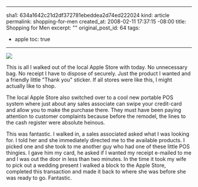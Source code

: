 ----- 
sha1: 634a1642c21d2df372781ebeddea2d74ed222024
kind: article
permalink: shopping-for-men
created_at: 2008-02-11 17:37:15 -08:00
title: Shopping for Men
excerpt: ""
original_post_id: 64
tags: 
- apple
toc: true
-----

<img src="/images/2008/02/photo-2.jpg" class="left"/>

This is all I walked out of the local Apple Store with today. No unnecessary bag. No receipt I have to dispose of securely. Just the product I wanted and a friendly little "Thank you" sticker. If all stores were like this, I might actually like to shop.

The local Apple Store also switched over to a cool new portable POS system where just about any sales associate can swipe your credit-card and allow you to make the purchase there. They must have been paying attention to customer complaints because before the remodel, the lines to the cash register were absolute heinous.

This was fantastic. I walked in, a sales associated asked what I was looking for. I told her and she immediately directed me to the available products. I picked one and she took to me another guy who had one of these little POS thingies. I gave him my card, he asked if I wanted my receipt e-mailed to me and I was out the door in less than two minutes. In the time it took my wife to pick out a wedding present I walked a block to the Apple Store, completed this transaction and made it back to where she was before she was ready to go. Fantastic.
